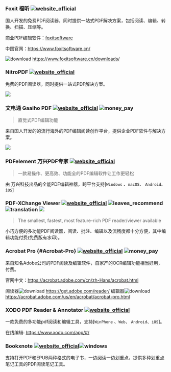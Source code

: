 ### Foxit 福昕 [![website_official](https://gitbook07.oss-cn-hangzhou.aliyuncs.com/website_official.svg)](https://www.foxitsoftware.com/pdf-reader/)

国人开发的免费PDF阅读器，同时提供一站式PDF解决方案，包括阅读、编辑、转换、扫描、压缩等。

商业PDF编辑软件：[foxitsoftware](https://www.foxitsoftware.com/pdf-editor/)

中国官网：https://www.foxitsoftware.cn/

![download](https://gitbook07.oss-cn-hangzhou.aliyuncs.com/download.svg) https://www.foxitsoftware.cn/downloads/


### NitroPDF [![website_official](https://gitbook07.oss-cn-hangzhou.aliyuncs.com/website_official.svg)](https://www.gonitro.com/pdf-reader)

免费的PDF阅读器，同时提供一站式PDF解决方案。

![](../../.gitbook/assets/z-study-office-pdf-nitro.png.JPG)

### 文电通 Gaaiho PDF [![website_official](https://gitbook07.oss-cn-hangzhou.aliyuncs.com/website_official.svg)](https://www.gaaiho.com/index.php/en/) ![money_pay](https://gitbook07.oss-cn-hangzhou.aliyuncs.com/money_pay.svg)

> 直觉式PDF编辑功能

来自国人开发的的流行海外的PDF编辑阅读创作平台，提供企业PDF软件与解决方案。

![](../../.gitbook/assets/z-study-office-pdf-gaaiho.png.JPG)

### PDFelement 万兴PDF专家 [![website_official](https://gitbook07.oss-cn-hangzhou.aliyuncs.com/website_official.svg)](https://pdf.wondershare.cn/)

> 一款易操作、更高效、功能全的PDF编辑软件让工作更轻松

由 万兴科技出品的全能PDF编辑神器，跨平台支持[`Windows` 、`macOS`、 `Android`、`iOS`]

### PDF-XChange Viewer [![website_official](https://gitbook07.oss-cn-hangzhou.aliyuncs.com/website_official.svg)](https://www.tracker-software.com/product/pdf-xchange-viewer) ![leaves_recommend](https://gitbook07.oss-cn-hangzhou.aliyuncs.com/leaves_rec.svg) ![translation](https://gitbook07.oss-cn-hangzhou.aliyuncs.com/translation.svg) ![](https://img.shields.io/badge/Version-2.5.322-ff55bb.svg) 

> The smallest, fastest, most feature-rich PDF reader/viewer available

小巧方便的多功能PDF阅读器，阅读、批注、编辑以及流畅度都十分方便，其中编辑功能付费(免费版有水印)。

### Acrobat Pro {#Acrobat-Pro} [![website_official](https://gitbook07.oss-cn-hangzhou.aliyuncs.com/website_official.svg)](https://get.adobe.com/reader/) ![money_pay](https://gitbook07.oss-cn-hangzhou.aliyuncs.com/money_pay.svg)

来自知名Adobe公司的PDF阅读及编辑软件，自家产的OCR编辑功能相当好用，付费。

官网中文：https://acrobat.adobe.com/cn/zh-Hans/acrobat.html

阅读器![download](https://gitbook07.oss-cn-hangzhou.aliyuncs.com/download.svg) https://get.adobe.com/reader/
编辑器![download](https://gitbook07.oss-cn-hangzhou.aliyuncs.com/download.svg)  https://acrobat.adobe.com/us/en/acrobat/acrobat-pro.html


### XODO PDF Reader & Annotator [![website_official](https://gitbook07.oss-cn-hangzhou.aliyuncs.com/website_official.svg)](https://www.xodo.com/)

一款免费的多功能pdf阅读和编辑工具，支持[`WinPhone` 、`Web`、 `Android`、`iOS`]。

在线编辑: https://www.xodo.com/app/#/

### Bookxnote [![website_official](https://gitbook07.oss-cn-hangzhou.aliyuncs.com/website_official.svg)](http://www.bookxnote.com/)![windows](https://gitbook07.oss-cn-hangzhou.aliyuncs.com/windows.svg)

支持打开PDF和EPUB两种格式的电子书，一边阅读一边划重点，提供多种划重点笔记工具的PDF阅读笔记工具。







